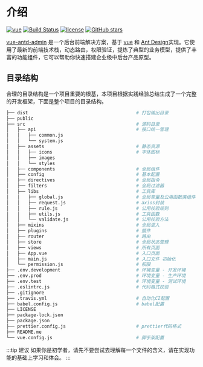 # 介绍

[![vue](https://img.shields.io/badge/vue-2.6.11-brightgreen.svg)](https://github.com/vuejs/vue)
[![Build Status](https://travis-ci.org/PanJiaChen/vue-element-admin.svg?branch=master)](https://travis-ci.org/PanJiaChen/vue-element-admin)
[![license](https://img.shields.io/github/license/mashape/apistatus.svg)](https://github.com/Jaciky/vue-antd-admin/blob/master/LICENSE)
[![GitHub stars](https://img.shields.io/github/stars/Jaciky/vue-antd-admin.svg?style=social&label=Stars)](https://github.com/Jaciky/vue-antd-admin)

<!-- [![ant-design-vue](https://img.shields.io/npm/v/ant-design-vue.svg?style=flat-square)](https://www.npmjs.org/package/ant-design-vue) -->
<!-- [![GitHub release](https://img.shields.io/github/release/Jaciky/vue-antd-admin.svg)](https://github.com/Jaciky/vue-antd-admin/releases) -->

[vue-antd-admin](http://Jaciky.github.io/vue-antd-admin) 是一个后台前端解决方案，基于 [vue](https://github.com/vuejs/vue) 和 [Ant Design](https://www.antdv.com/docs/vue/introduce-cn/)实现。它使用了最新的前端技术栈，动态路由，权限验证，提炼了典型的业务模型，提供了丰富的功能组件，它可以帮助你快速搭建企业级中后台产品原型。

## 目录结构

合理的目录结构是一个项目重要的根基，本项目根据实践经验总结生成了一个完整的开发框架，下面是整个项目的目录结构。

```bash
├── dist                                        # 打包输出目录
├── public
├── src                                         # 源码目录
│   ├── api                                     # 接口统一管理
│   │   ├── common.js
│   │   └── system.js
│   ├── assets                                  # 静态资源
│   │   ├── icons                               # 字体图标
│   │   ├── images
│   │   └── styles
│   ├── components                              # 全局组件
│   ├── config                                  # 基本配置
│   ├── directives                              # 全局指令
│   ├── filters                                 # 全局过滤器
│   ├── libs                                    # 工具库
│   │   ├── global.js                           # 全局常量及公用函数类组件
│   │   ├── request.js                          # axios封装
│   │   ├── rule.js                             # 公用校验规则
│   │   ├── utils.js                            # 工具函数
│   │   └── validate.js                         # 公用校验方法
│   ├── mixins                                  # 全局混入
│   ├── plugins                                 # 插件
│   ├── router                                  # 路由
│   ├── store                                   # 全局状态管理
│   ├── views                                   # 所有页面
│   ├── App.vue                                 # 入口页面
│   ├── main.js                                 # 入口文件 初始化
│   └── permission.js                           # 权限
├── .env.development                            # 环境变量 - 开发环境
├── .env.prod                                   # 环境变量 - 生产环境
├── .env.test                                   # 环境变量 - 测试环境
├── .eslintrc.js                                # 代码格式校验
├── .gitignore
├── .travis.yml                                 # 自动化CI配置
├── babel.config.js                             # babel配置
├── LICENSE
├── package-lock.json
├── package.json
├── prettier.config.js                          # prettier代码格式
├── README.me
└── vue.config.js                               # 脚手架配置
```

:::tip 建议
如果你是初学者，请先不要尝试去理解每一个文件的含义，请在实现功能的基础上学习和体会。
:::
